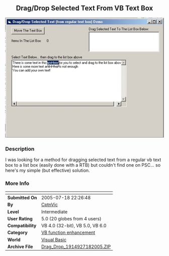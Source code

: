 ﻿<div align="center">

## Drag/Drop Selected Text From VB Text Box

<img src="PIC20057182338592814.jpg">
</div>

### Description

I was looking for a method for dragging selected text from a regular vb text box to a list box (easily done with a RTB) but couldn't find one on PSC... so here's my simple (but effective) solution.
 
### More Info
 


<span>             |<span>
---                |---
**Submitted On**   |2005-07-18 22:26:48
**By**             |[CptnVic](https://github.com/Planet-Source-Code/PSCIndex/blob/master/ByAuthor/cptnvic.md)
**Level**          |Intermediate
**User Rating**    |5.0 (20 globes from 4 users)
**Compatibility**  |VB 4\.0 \(32\-bit\), VB 5\.0, VB 6\.0
**Category**       |[VB function enhancement](https://github.com/Planet-Source-Code/PSCIndex/blob/master/ByCategory/vb-function-enhancement__1-25.md)
**World**          |[Visual Basic](https://github.com/Planet-Source-Code/PSCIndex/blob/master/ByWorld/visual-basic.md)
**Archive File**   |[Drag\_Drop\_1914927182005\.ZIP](https://github.com/Planet-Source-Code/cptnvic-drag-drop-selected-text-from-vb-text-box__1-61772/archive/master.zip)








